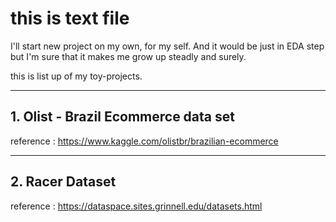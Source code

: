 # this is text file

I'll start new project on my own, for my self. And it would be just in EDA step but I'm sure that it makes me grow up steadly and surely.

this is list up of my toy-projects.

---

## 1. Olist - Brazil Ecommerce data set
reference : https://www.kaggle.com/olistbr/brazilian-ecommerce


---


## 2. Racer Dataset
reference : https://dataspace.sites.grinnell.edu/datasets.html


